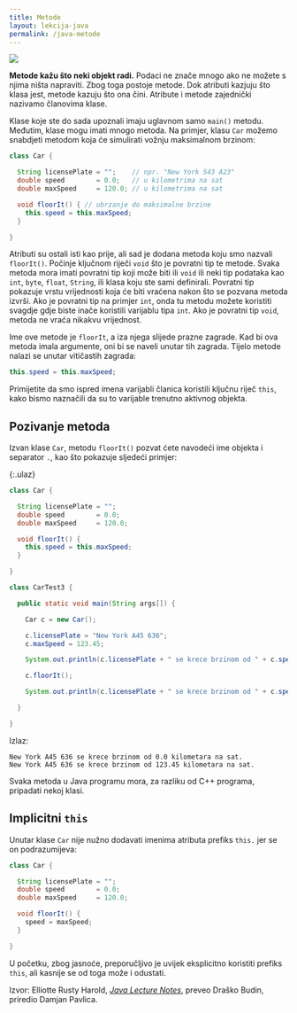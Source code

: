 ```yaml
---
title: Metode
layout: lekcija-java
permalink: /java-metode
---
```


![](https://upload.wikimedia.org/wikipedia/commons/thumb/9/98/CPT-OOP-objects_and_classes_-_attmeth.svg/302px-CPT-OOP-objects_and_classes_-_attmeth.svg.png)

**Metode kažu što neki objekt radi.** Podaci ne znače mnogo ako ne možete s njima ništa napraviti. Zbog toga postoje metode. Dok atributi kazjuju što klasa jest, metode kazuju što ona čini. Atribute i metode zajednički nazivamo članovima klase.

Klase koje ste do sada upoznali imaju uglavnom samo `main()` metodu. Međutim, klase mogu imati mnogo metoda. Na primjer, klasu `Car` možemo snabdjeti metodom koja će simulirati vožnju maksimalnom brzinom:

```java
class Car {

  String licensePlate = "";    // npr. "New York 543 A23"
  double speed        = 0.0;   // u kilometrima na sat
  double maxSpeed     = 120.0; // u kilometrima na sat

  void floorIt() { // ubrzanje do maksimalne brzine
    this.speed = this.maxSpeed;  
  }

}
```

Atributi su ostali isti kao prije, ali sad je dodana metoda koju smo nazvali `floorIt()`. Počinje ključnom riječi `void` što je povratni tip te metode. Svaka metoda mora imati povratni tip koji može biti ili `void` ili neki tip podataka kao `int`, `byte`, `float`, `String`, ili klasa koju ste sami definirali. Povratni tip pokazuje vrstu vrijednosti koja će biti vraćena nakon što se pozvana metoda izvrši. Ako je povratni tip na primjer `int`, onda tu metodu možete koristiti svagdje gdje biste inače koristili varijablu tipa `int`. Ako je povratni tip `void`, metoda ne vraća nikakvu vrijednost.

Ime ove metode je `floorIt`, a iza njega slijede prazne zagrade. Kad bi ova metoda imala argumente, oni bi se naveli unutar tih zagrada. Tijelo metode nalazi se unutar vitičastih zagrada:

```java
this.speed = this.maxSpeed;
```

Primijetite da smo ispred imena varijabli članica koristili ključnu riječ `this`, kako bismo naznačili da su to varijable trenutno aktivnog objekta.

## Pozivanje metoda

Izvan klase `Car`, metodu `floorIt()` pozvat ćete navodeći ime objekta i separator `.`, kao što pokazuje sljedeći primjer:

{:.ulaz}
```java
class Car {

  String licensePlate = "";
  double speed        = 0.0;
  double maxSpeed     = 120.0;

  void floorIt() {
    this.speed = this.maxSpeed;  
  }

}

class CarTest3 {

  public static void main(String args[]) {

    Car c = new Car();

    c.licensePlate = "New York A45 636";
    c.maxSpeed = 123.45;

    System.out.println(c.licensePlate + " se krece brzinom od " + c.speed + " kilometara na sat.");

    c.floorIt();

    System.out.println(c.licensePlate + " se krece brzinom od " + c.speed + " kilometara na sat.");

  }

}
```

Izlaz:

```
New York A45 636 se krece brzinom od 0.0 kilometara na sat.
New York A45 636 se krece brzinom od 123.45 kilometara na sat.
```

Svaka metoda u Java programu mora, za razliku od C++ programa, pripadati nekoj klasi.

## Implicitni `this`

Unutar klase `Car` nije nužno dodavati imenima atributa prefiks `this.` jer se on podrazumijeva:

```java
class Car {

  String licensePlate = "";
  double speed        = 0.0;
  double maxSpeed     = 120.0;

  void floorIt() {
    speed = maxSpeed;  
  }

}
```

U početku, zbog jasnoće, preporučljivo je uvijek eksplicitno koristiti prefiks `this`, ali kasnije se od toga može i odustati.


Izvor: Elliotte Rusty Harold, *[Java Lecture Notes](//www.cafeaulait.org/course/index.html)*, preveo Draško Budin, priredio Damjan Pavlica.
